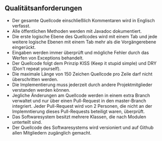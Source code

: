 ## Qualitätsanforderungen

* Der gesamte Quellcode einschließlich Kommentaren wird in Englisch verfasst.
* Alle öffentlichen Methoden werden mit Javadoc dokumentiert.
* Die erste logische Ebene des Quellcodes wird mit einem Tab und jede weitere logische Ebenen mit einem Tab mehr als die Vorgängerebene eingerückt.
* Eingaben werden immer überprüft und mögliche Fehler durch das Werfen von Exceptions behandelt.
* Der Quellcode folgt dem Prinzip KISS (Keep it stupid simple) und DRY (Don't repeat yourself).
* Die maximale Länge von 150 Zeichen Quellcode pro Zeile darf nicht überschritten werden.
* Die Implementierung muss jederzeit durch andere Projektmitglieder verstanden werden können.
* Jegliche Änderungen am Quellcode werden in einem extra Branch verwaltet und nur über einen Pull-Request in den master-Branch integriert. Jeder Pull-Request wird von 2 Personen, die nicht an der Implemntierung dieses Pull-Requests beteiligt waren, überprüft. 
* Das Softwaresystem besitzt mehrere Klassen, die nach Modulen unterteilt sind.
* Der Quellcode des Softwaresystems wird versioniert und auf Github allen Mitgliedern zugänglich gemacht.
